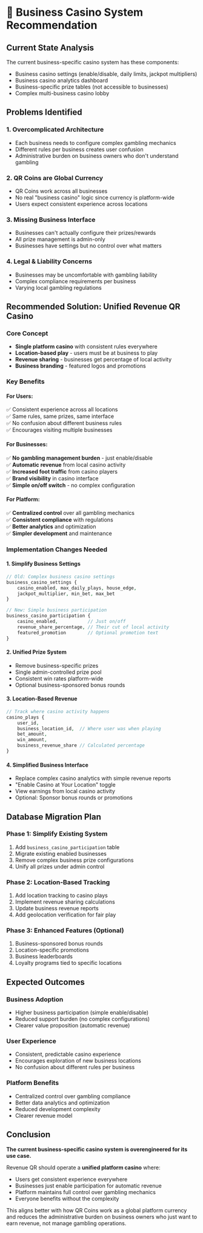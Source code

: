# 🎰 Business Casino System Recommendation

## Current State Analysis

The current business-specific casino system has these components:
- Business casino settings (enable/disable, daily limits, jackpot multipliers)
- Business casino analytics dashboard
- Business-specific prize tables (not accessible to businesses)
- Complex multi-business casino lobby

## Problems Identified

### 1. **Overcomplicated Architecture**
- Each business needs to configure complex gambling mechanics
- Different rules per business creates user confusion
- Administrative burden on business owners who don't understand gambling

### 2. **QR Coins are Global Currency**
- QR Coins work across all businesses
- No real "business casino" logic since currency is platform-wide
- Users expect consistent experience across locations

### 3. **Missing Business Interface**
- Businesses can't actually configure their prizes/rewards
- All prize management is admin-only
- Businesses have settings but no control over what matters

### 4. **Legal & Liability Concerns**
- Businesses may be uncomfortable with gambling liability
- Complex compliance requirements per business
- Varying local gambling regulations

## Recommended Solution: Unified Revenue QR Casino

### **Core Concept**
- **Single platform casino** with consistent rules everywhere
- **Location-based play** - users must be at business to play
- **Revenue sharing** - businesses get percentage of local activity
- **Business branding** - featured logos and promotions

### **Key Benefits**

#### For Users:
✅ Consistent experience across all locations  
✅ Same rules, same prizes, same interface  
✅ No confusion about different business rules  
✅ Encourages visiting multiple businesses  

#### For Businesses:
✅ **No gambling management burden** - just enable/disable  
✅ **Automatic revenue** from local casino activity  
✅ **Increased foot traffic** from casino players  
✅ **Brand visibility** in casino interface  
✅ **Simple on/off switch** - no complex configuration  

#### For Platform:
✅ **Centralized control** over all gambling mechanics  
✅ **Consistent compliance** with regulations  
✅ **Better analytics** and optimization  
✅ **Simpler development** and maintenance  

### **Implementation Changes Needed**

#### 1. **Simplify Business Settings**
```php
// Old: Complex business casino settings
business_casino_settings {
    casino_enabled, max_daily_plays, house_edge, 
    jackpot_multiplier, min_bet, max_bet
}

// New: Simple business participation
business_casino_participation {
    casino_enabled,           // Just on/off
    revenue_share_percentage, // Their cut of local activity
    featured_promotion        // Optional promotion text
}
```

#### 2. **Unified Prize System**
- Remove business-specific prizes
- Single admin-controlled prize pool
- Consistent win rates platform-wide
- Optional business-sponsored bonus rounds

#### 3. **Location-Based Revenue**
```php
// Track where casino activity happens
casino_plays {
    user_id,
    business_location_id,  // Where user was when playing
    bet_amount,
    win_amount,
    business_revenue_share // Calculated percentage
}
```

#### 4. **Simplified Business Interface**
- Replace complex casino analytics with simple revenue reports
- "Enable Casino at Your Location" toggle
- View earnings from local casino activity
- Optional: Sponsor bonus rounds or promotions

## Database Migration Plan

### Phase 1: Simplify Existing System
1. Add `business_casino_participation` table
2. Migrate existing enabled businesses
3. Remove complex business prize configurations
4. Unify all prizes under admin control

### Phase 2: Location-Based Tracking
1. Add location tracking to casino plays
2. Implement revenue sharing calculations
3. Update business revenue reports
4. Add geolocation verification for fair play

### Phase 3: Enhanced Features (Optional)
1. Business-sponsored bonus rounds
2. Location-specific promotions
3. Business leaderboards
4. Loyalty programs tied to specific locations

## Expected Outcomes

### **Business Adoption**
- Higher business participation (simple enable/disable)
- Reduced support burden (no complex configurations)
- Clearer value proposition (automatic revenue)

### **User Experience**
- Consistent, predictable casino experience
- Encourages exploration of new business locations
- No confusion about different rules per business

### **Platform Benefits**
- Centralized control over gambling compliance
- Better data analytics and optimization
- Reduced development complexity
- Clearer revenue model

## Conclusion

**The current business-specific casino system is overengineered for its use case.**

Revenue QR should operate a **unified platform casino** where:
- Users get consistent experience everywhere
- Businesses just enable participation for automatic revenue
- Platform maintains full control over gambling mechanics
- Everyone benefits without the complexity

This aligns better with how QR Coins work as a global platform currency and reduces the administrative burden on business owners who just want to earn revenue, not manage gambling operations. 